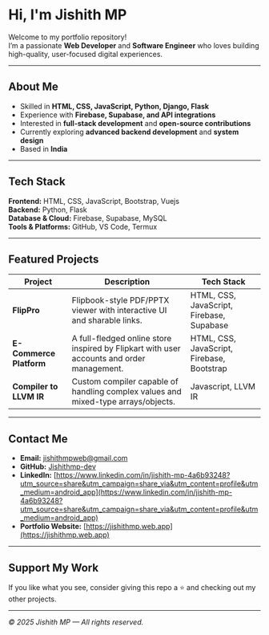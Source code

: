 # Hi, I'm Jishith MP

Welcome to my portfolio repository!  
I’m a passionate **Web Developer** and **Software Engineer** who loves building high-quality, user-focused digital experiences.

---

## About Me
- Skilled in **HTML, CSS, JavaScript, Python, Django, Flask**
- Experience with **Firebase, Supabase, and API integrations**
- Interested in **full-stack development** and **open-source contributions**
- Currently exploring **advanced backend development** and **system design**
- Based in **India**

---

##  Tech Stack
**Frontend:** HTML, CSS, JavaScript, Bootstrap, Vuejs  
**Backend:** Python, Flask  
**Database & Cloud:** Firebase, Supabase, MySQL  
**Tools & Platforms:** GitHub, VS Code, Termux  

---

## Featured Projects

| Project | Description | Tech Stack |
|---------|-------------|------------|
| **FlipPro** | Flipbook-style PDF/PPTX viewer with interactive UI and sharable links. | HTML, CSS, JavaScript, Firebase, Supabase |
| **E-Commerce Platform** | A full-fledged online store inspired by Flipkart with user accounts and order management. | HTML, CSS, JavaScript, Firebase, Bootstrap |
| **Compiler to LLVM IR** | Custom compiler capable of handling complex values and mixed-type arrays/objects. | Javascript, LLVM IR |

---

## Contact Me
- **Email:** jishithmpweb@gmail.com
- **GitHub:** [Jishithmp-dev](https://github.com/Jishithmp-dev)
- **LinkedIn:** [https://www.linkedin.com/in/jishith-mp-4a6b93248?utm_source=share&utm_campaign=share_via&utm_content=profile&utm_medium=android_app](https://www.linkedin.com/in/jishith-mp-4a6b93248?utm_source=share&utm_campaign=share_via&utm_content=profile&utm_medium=android_app)
- **Portfolio Website:** [https://jishithmp.web.app](https://jishithmp.web.app)

---

## Support My Work
If you like what you see, consider giving this repo a ⭐ and checking out my other projects.

---
_© 2025 Jishith MP — All rights reserved._
